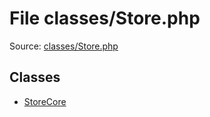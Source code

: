 File classes/Store.php
=========

Source: [classes/Store.php](https://github.com/PrestaShop/PrestaShop/blob/1.5.4.0/classes/Store.php)


Classes
-------

* [StoreCore](class.StoreCore.md)

